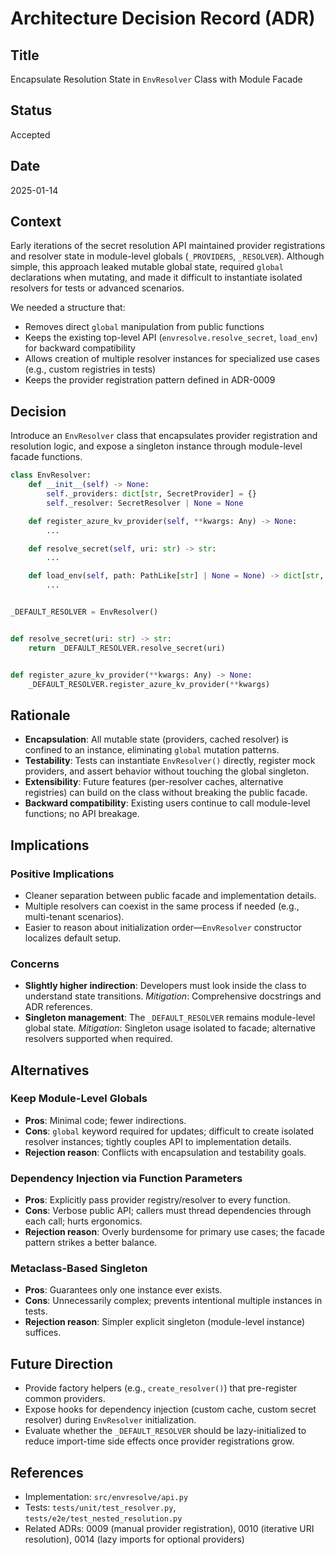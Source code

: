 # Architecture Decision Record (ADR)

## Title

Encapsulate Resolution State in `EnvResolver` Class with Module Facade

## Status

Accepted

## Date

2025-01-14

## Context

Early iterations of the secret resolution API maintained provider registrations and resolver state in module-level globals (`_PROVIDERS`, `_RESOLVER`). Although simple, this approach leaked mutable global state, required `global` declarations when mutating, and made it difficult to instantiate isolated resolvers for tests or advanced scenarios.

We needed a structure that:

- Removes direct `global` manipulation from public functions
- Keeps the existing top-level API (`envresolve.resolve_secret`, `load_env`) for backward compatibility
- Allows creation of multiple resolver instances for specialized use cases (e.g., custom registries in tests)
- Keeps the provider registration pattern defined in ADR-0009

## Decision

Introduce an `EnvResolver` class that encapsulates provider registration and resolution logic, and expose a singleton instance through module-level facade functions.

```python
class EnvResolver:
    def __init__(self) -> None:
        self._providers: dict[str, SecretProvider] = {}
        self._resolver: SecretResolver | None = None

    def register_azure_kv_provider(self, **kwargs: Any) -> None:
        ...

    def resolve_secret(self, uri: str) -> str:
        ...

    def load_env(self, path: PathLike[str] | None = None) -> dict[str, str]:
        ...


_DEFAULT_RESOLVER = EnvResolver()


def resolve_secret(uri: str) -> str:
    return _DEFAULT_RESOLVER.resolve_secret(uri)


def register_azure_kv_provider(**kwargs: Any) -> None:
    _DEFAULT_RESOLVER.register_azure_kv_provider(**kwargs)
```

## Rationale

- **Encapsulation**: All mutable state (providers, cached resolver) is confined to an instance, eliminating `global` mutation patterns.
- **Testability**: Tests can instantiate `EnvResolver()` directly, register mock providers, and assert behavior without touching the global singleton.
- **Extensibility**: Future features (per-resolver caches, alternative registries) can build on the class without breaking the public facade.
- **Backward compatibility**: Existing users continue to call module-level functions; no API breakage.

## Implications

### Positive Implications

- Cleaner separation between public facade and implementation details.
- Multiple resolvers can coexist in the same process if needed (e.g., multi-tenant scenarios).
- Easier to reason about initialization order—`EnvResolver` constructor localizes default setup.

### Concerns

- **Slightly higher indirection**: Developers must look inside the class to understand state transitions. *Mitigation*: Comprehensive docstrings and ADR references.
- **Singleton management**: The `_DEFAULT_RESOLVER` remains module-level global state. *Mitigation*: Singleton usage isolated to facade; alternative resolvers supported when required.

## Alternatives

### Keep Module-Level Globals

- **Pros**: Minimal code; fewer indirections.
- **Cons**: `global` keyword required for updates; difficult to create isolated resolver instances; tightly couples API to implementation details.
- **Rejection reason**: Conflicts with encapsulation and testability goals.

### Dependency Injection via Function Parameters

- **Pros**: Explicitly pass provider registry/resolver to every function.
- **Cons**: Verbose public API; callers must thread dependencies through each call; hurts ergonomics.
- **Rejection reason**: Overly burdensome for primary use cases; the facade pattern strikes a better balance.

### Metaclass-Based Singleton

- **Pros**: Guarantees only one instance ever exists.
- **Cons**: Unnecessarily complex; prevents intentional multiple instances in tests.
- **Rejection reason**: Simpler explicit singleton (module-level instance) suffices.

## Future Direction

- Provide factory helpers (e.g., `create_resolver()`) that pre-register common providers.
- Expose hooks for dependency injection (custom cache, custom secret resolver) during `EnvResolver` initialization.
- Evaluate whether the `_DEFAULT_RESOLVER` should be lazy-initialized to reduce import-time side effects once provider registrations grow.

## References

- Implementation: `src/envresolve/api.py`
- Tests: `tests/unit/test_resolver.py`, `tests/e2e/test_nested_resolution.py`
- Related ADRs: 0009 (manual provider registration), 0010 (iterative URI resolution), 0014 (lazy imports for optional providers)
